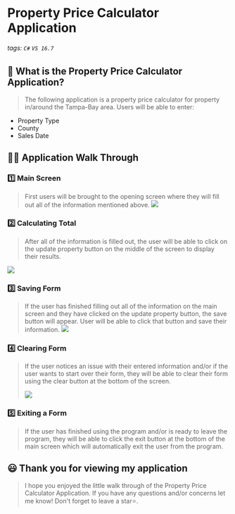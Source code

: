 # Property Price Calculator Application

###### tags: `C#` `VS 16.7`


## 📝 What is the Property Price Calculator Application?
> The following application is a property price calculator for property in/around the Tampa-Bay area. Users will be able to enter: 
-  Property Type
-  County
-  Sales Date

## 👩‍🏫 Application Walk Through
### 1️⃣ Main Screen ###
> First users will be brought to the opening screen where they will fill out all of the information mentioned above. 
![](https://i.imgur.com/NGaQCen.png)


### 2️⃣ Calculating Total ###
> After all of the information is filled out, the user will be able to click on the update property button on the middle of the screen to display their results.
>
![](https://i.imgur.com/7D5qqWV.png)

### 3️⃣ Saving Form ###
> If the user has finished filling out all of the information on the main screen and they have clicked on the update property button, the save button will appear. User will be able to click that button and save their information. 
> ![](https://i.imgur.com/ZJCrYUQ.png)


### 4️⃣ Clearing Form ###
> If the user notices an issue with their entered information and/or if the user wants to start over their form, they will be able to clear their form using the clear button at the bottom of the screen.
>
> ![](https://i.imgur.com/RNWXWlH.png)


### 5️⃣ Exiting a Form ###
> If the user has finished using the program and/or is ready to leave the program, they will be able to click the exit button at the bottom of the main screen which will automatically exit the user from the program.

## 😃 Thank you for viewing my application ##
> I hope you enjoyed the little walk through of the Property Price Calculator Application. If you have any questions and/or concerns let me know! Don't forget to leave a star⭐️.

